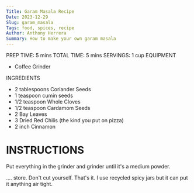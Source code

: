 ```yaml
---
Title: Garam Masala Recipe
Date: 2023-12-29
Slug: garam_masala
Tags: food, spices, recipe
Author: Anthony Herrera
Summary: How to make your own garam masala
---
```

PREP TIME: 5 mins
TOTAL TIME: 5 mins
SERVINGS: 1 cup
EQUIPMENT
* Coffee Grinder

INGREDIENTS
  
 * 2 tablespoons Coriander Seeds
 * 1 teaspoon cumin seeds
 * 1/2 teaspoon Whole Cloves
 * 1/2 teaspoon Cardamom Seeds
 * 2 Bay Leaves
 * 3 Dried Red Chilis (the kind you put on pizza)
 * 2 inch Cinnamon

# INSTRUCTIONS

Put everything in the grinder and grinder until it's a medium powder.

.... store. Don't cut yourself. That's it. I use recycled spicy jars but it can put it anything air tight.
